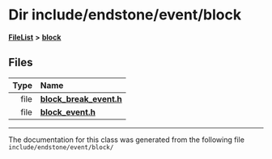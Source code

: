 

# Dir include/endstone/event/block



[**FileList**](files.md) **>** [**block**](dir_992e9ad7dc69726476903ba283e33c71.md)












## Files

| Type | Name |
| ---: | :--- |
| file | [**block\_break\_event.h**](block__break__event_8h.md) <br> |
| file | [**block\_event.h**](block__event_8h.md) <br> |



























































------------------------------
The documentation for this class was generated from the following file `include/endstone/event/block/`

